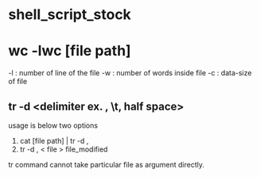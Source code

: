 # shell_script_stock

# wc -lwc [file path]
-l : number of line of the file
-w : number of words inside file
-c : data-size of file

## tr -d <delimiter ex. , \t, half space>
usage is below two options
1) cat [file path] | tr -d , 
2) tr -d , < file > file_modified

tr command cannot take particular file as argument directly.
